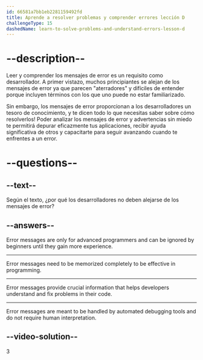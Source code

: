 ```yaml
---
id: 66581a7bb1eb2281159492fd
title: Aprende a resolver problemas y comprender errores lección D
challengeType: 15
dashedName: learn-to-solve-problems-and-understand-errors-lesson-d
---
```


# --description--

Leer y comprender los mensajes de error es un requisito como desarrollador. A primer vistazo, muchos principiantes se alejan de los mensajes de error ya que parecen "aterradores" y difíciles de entender porque incluyen términos con los que uno puede no estar familiarizado.

Sin embargo, los mensajes de error proporcionan a los desarrolladores un tesoro de conocimiento, y te dicen todo lo que necesitas saber sobre cómo resolverlos! Poder analizar los mensajes de error y advertencias sin miedo te permitirá depurar eficazmente tus aplicaciones, recibir ayuda significativa de otros y capacitarte para seguir avanzando cuando te enfrentes a un error.

# --questions--

## --text--

Según el texto, ¿por qué los desarrolladores no deben alejarse de los mensajes de error?

## --answers--

Error messages are only for advanced programmers and can be ignored by beginners until they gain more experience.

---

Error messages need to be memorized completely to be effective in programming.

---

Error messages provide crucial information that helps developers understand and fix problems in their code.

---

Error messages are meant to be handled by automated debugging tools and do not require human interpretation.


## --video-solution--

3
